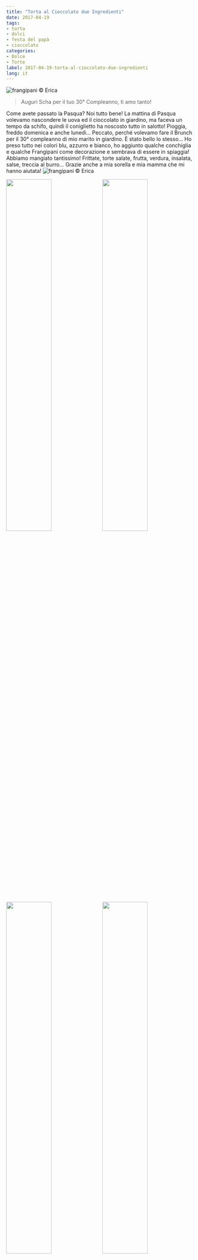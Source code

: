 ```yaml
---
title: "Torta al Cioccolato due Ingredienti"
date: 2017-04-19
tags:
- torta
- dolci
- festa del papà
- cioccolato
categories:
- Dolce
- Torte
label: 2017-04-19-torta-al-cioccolato-due-ingredienti
lang: it
---
```

![](header.jpg "frangipani © Erica")

> Auguri Scha per il tuo 30° Compleanno, ti amo tanto!

Come avete passato la Pasqua? Noi tutto bene! La mattina di Pasqua volevamo nascondere le uova ed il cioccolato in giardino, ma faceva un tempo da schifo, quindi il coniglietto ha noscosto tutto in salotto! Pioggia, freddo domenica e anche lunedì... Peccato, perché volevamo fare il Brunch per il 30° compleanno di mio marito in giardino. È stato bello lo stesso... Ho preso tutto nei colori blu, azzurro e bianco, ho aggiunto qualche conchiglia e qualche Frangipani come decorazione e sembrava di essere in spiaggia! Abbiamo mangiato tantissimo! Frittate, torte salate, frutta, verdura, insalata, salse, treccia al burro... Grazie anche a mia sorella e mia mamma che mi hanno aiutata!
![](brunch1.jpg "frangipani © Erica")


<p>
  <div style="width: 100%; margin-bottom: ">
    <img style="float: left; width: 49%; margin-right: 1%" src="brunch2.jpg" alt="" title="frangipani © Erica" />
    <img style="float: left; width: 49%; margin-left: 1%" src="brunch3.jpg" alt="" title="frangipani © Erica" />
    <div style="clear: both"></div>
  </div>
</p>

<p>
  <div style="width: 100%">
    <img style="float: left; width: 49%; margin-right: 1%" src="brunch4.jpg" alt="" title="frangipani © Erica" />
    <img style="float: left; width: 49%; margin-left: 1%" src="brunch5.jpg" alt="" title="frangipani © Erica" />
    <div style="clear: both"></div>
  </div>
</p>

E finalmente sono riuscita a fare la Fluffosa al Limone, era talmente alta che ho dovuto mettere tre bicchieri sotto i piedini, altrimenti la torta toccava... Una nuvola al limone!
![](fluffosa.jpg "frangipani © Erica")

Ma torniamo a parlare di questa torta al cioccolato... Si avete letto bene, questa torta è fatta con soli due ingredienti: il cioccolato e le uova! La ricetta l'ho vista in TV ed è di "Sweet & Easy, Enie backt". Non so voi, ma noi abbiamo ricevuto un sacco di cioccolato... Una parte la congelo per avere sempre del cioccolato in casa per le torte o i muffin ed il resto cerco di smaltirlo così, con le torte al cioccolato. Questa è geniale perché si prepara in un attimo! La torta si sicoglie in bocca... come mangiare del cioccolato morbido, cremoso! Dunque, il cioccolato migliore per questa torta sarebbe quello fondente di buona qualità, ma spesso a Pasqua riceviamo il cioccolato al latte. Viene buona anche col cioccolato al latte, solo un po' dolce. Volendo potete mischiare quello al latte con quello fondente... Questa torta si mantiene anche fino a 4 giorni se chiusa bene. Ecco qui, la mia prima proposta per smaltire un po' di cioccolato, prossima settimana ve ne propongo un'altra... Poi però mi dedico finalmente al rabarbaro! Non vedo l'ora...

<div id="wrapper" style="text-align: center">
  <div id="yourdiv" style="display: inline-block;">
    <div class="ingredients">
      <div class="ingredients-title">Ingredienti</div>
      <table>
        <tbody>
          <tr>          
            <td>250gr</td>
            <td>cioccolato fondente</td>
          </tr>
          <tr>
            <td>3</td>
            <td>uova</td>
          </tr>
        </tbody>
      </table>
      <br></br>
      <i class="pull-right" style="font-size: 80%;">per uno stampo da 20cm</i>
    </div>
  </div>
</div>


<h3>
  <font color="grey">
    <i class="fa fa-cogs"></i>
  </font> Preparazione
</h3>

Fate sciogliere a Bagnomaria il cioccolato, poi fatelo raffreddare per qualche minuto. Separate le uova e montate a neve gli albumi con un pizzico di sale. A questo punto aggiungete i tuorli nel cioccolato e mescolate. Il composto diventerà bello denso. Adesso aggiungete piano piano anche gli albumi mescolando con un movimento dall'alto verso il basso. Versate il composto in una teglia da 20cm precedentemente imburrata ed infarinata con del cacao amaro.
![](teglia.jpg "frangipani © Erica")

Infornate la torta nel forno preriscaldato a 170°C statico per 30-40min. Fatela raffreddare e prima di servirla, spolveratela con dello zucchero a velo o con del cacao amaro.
![](risultato1.jpg "frangipani © Erica")

![](risultato2.jpg "frangipani © Erica")

![](risultato3.jpg "frangipani © Erica")

![](risultato4.jpg "frangipani © Erica")


<h4>Buon appetito
  <font color="red">
    <i class="fa fa-smile-o"></i>
  </font>
</h4>
